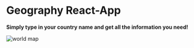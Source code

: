 # Geography React-App

**Simply type in your country name and get all the information you need!**

![world map](https://upload.wikimedia.org/wikipedia/commons/4/4d/BlankMap-World.svg)
